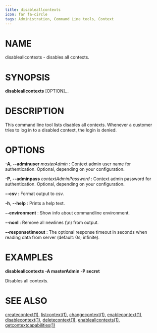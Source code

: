 ```yaml
---
title: disableallcontexts
icon: far fa-circle
tags: Administration, Command Line tools, Context
---
```


# NAME

disableallcontexts - disables all contexts.

# SYNOPSIS

**disableallcontexts** [OPTION]...

# DESCRIPTION

This command line tool lists disables all contexts. Whenever a customer tries to log in to a disabled context, the login is denied. 

# OPTIONS

**-A**, **--adminuser** *masterAdmin*
: Context admin user name for authentication. Optional, depending on your configuration.

**-P**, **--adminpass** *contextAdminPassword*
: Context admin password for authentication. Optional, depending on your configuration.

**--csv**
: Format output to csv.

**-h**, **--help**
: Prints a help text.

**--environment**
: Show info about commandline environment.

**--nonl**
: Remove all newlines (\\n) from output.

**--responsetimeout**
: The optional response timeout in seconds when reading data from server (default: 0s; infinite).

# EXAMPLES

**disableallcontexts -A masterAdmin -P secret**

Disables all contexts.

# SEE ALSO

[createcontext(1)](createcontext), [listcontext(1)](listcontext), [changecontext(1)](changecontext), [enablecontext(1)](enablecontext), [disablecontext(1)](disablecontext), [deletecontext(1)](deletecontext), [enableallcontexts(1)](enableallcontexts), [getcontextcapabilities(1)](getcontextcapabilities)